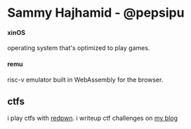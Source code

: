 # Sammy Hajhamid - @pepsipu
#### xinOS
operating system that's optimized to play games.

#### remu
risc-v emulator built in WebAssembly for the browser.

## ctfs
i play ctfs with [redpwn](https://ctftime.org/team/59759).
i writeup ctf challenges on [my blog](https://blog.pepsipu.com)
